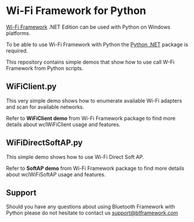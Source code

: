 # Wi-Fi Framework for Python
 [Wi-Fi Framework](https://www.btframework.com/wififramework.htm) .NET Edition can be used with Python on Windows platforms.
 
 To be able to use Wi-Fi Framework with Python the [Python .NET](https://github.com/pythonnet/pythonnet) package is required.
 
 This repository contains simple demos that show how to use call W-Fi Framework from Python scripts.
 
 ## WiFiClient.py
 
 This very simple demo shows how to enumerate available Wi-Fi adapters and scan for available networks.
 
 Refer to **WiFiClient demo** from Wi-Fi Framework package to find more details about wclWiFiClient usage and features.

 ## WiFiDirectSoftAP.py
 
 This simple demo shows how to use Wi-Fi Direct Soft AP.
 
 Refer to **SoftAP demo** from Wi-Fi Framework package to find more details about wclWiFiSoftAP usage and features.
  
 ## Support
 
 Should you have any questions about using Bluetooth Framework with Python please do not hesitate to contact us support@btframework.com
